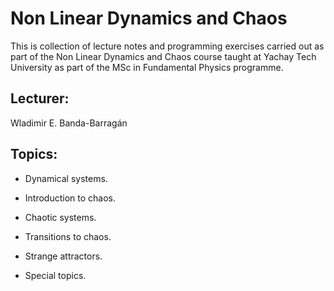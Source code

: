 # Non Linear Dynamics and Chaos

This is collection of lecture notes and programming exercises carried out as part of the Non Linear Dynamics and Chaos course taught at Yachay Tech University as part of the MSc in Fundamental Physics programme.


## Lecturer:
Wladimir E. Banda-Barragán


## Topics:

- Dynamical systems.
  
- Introduction to chaos.
  
- Chaotic systems.
  
- Transitions to chaos.
  
- Strange attractors.
  
- Special topics.
